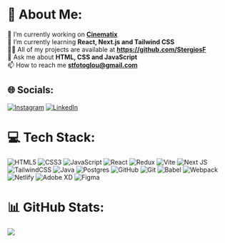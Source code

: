 # 💫 About Me:
🔭 I’m currently working on **[Cinematix](https://github.com/StergiosF/Cinematix)** <br/>
🌱 I’m currently learning **React, Next.js and Tailwind CSS** <br/>
👨‍💻 All of my projects are available at **https://github.com/StergiosF** <br/>
💬 Ask me about **HTML, CSS and JavaScript** <br/>
📫 How to reach me **stfotoglou@gmail.com** <br/>


## 🌐 Socials:
[![Instagram](https://img.shields.io/badge/Instagram-%23E4405F.svg?logo=Instagram&logoColor=white)](https://instagram.com/stergios.fotoglou) [![LinkedIn](https://img.shields.io/badge/LinkedIn-%230077B5.svg?logo=linkedin&logoColor=white)](https://www.linkedin.com/in/stergios-fotoglou-aa3ab1197/) 

# 💻 Tech Stack:
![HTML5](https://img.shields.io/badge/html5-%23E34F26.svg?style=for-the-badge&logo=html5&logoColor=white) ![CSS3](https://img.shields.io/badge/css3-%231572B6.svg?style=for-the-badge&logo=css3&logoColor=white) ![JavaScript](https://img.shields.io/badge/javascript-%23323330.svg?style=for-the-badge&logo=javascript&logoColor=%23F7DF1E) ![React](https://img.shields.io/badge/react-%2320232a.svg?style=for-the-badge&logo=react&logoColor=%2361DAFB) ![Redux](https://img.shields.io/badge/redux-%23593d88.svg?style=for-the-badge&logo=redux&logoColor=white) ![Vite](https://img.shields.io/badge/vite-%23646CFF.svg?style=for-the-badge&logo=vite&logoColor=white) ![Next JS](https://img.shields.io/badge/Next-black?style=for-the-badge&logo=next.js&logoColor=white) ![TailwindCSS](https://img.shields.io/badge/tailwindcss-%2338B2AC.svg?style=for-the-badge&logo=tailwind-css&logoColor=white) ![Java](https://img.shields.io/badge/java-%23ED8B00.svg?style=for-the-badge&logo=openjdk&logoColor=white) ![Postgres](https://img.shields.io/badge/postgres-%23316192.svg?style=for-the-badge&logo=postgresql&logoColor=white) ![GitHub](https://img.shields.io/badge/github-%23121011.svg?style=for-the-badge&logo=github&logoColor=white) ![Git](https://img.shields.io/badge/git-%23F05033.svg?style=for-the-badge&logo=git&logoColor=white) ![Babel](https://img.shields.io/badge/Babel-F9DC3e?style=for-the-badge&logo=babel&logoColor=black) ![Webpack](https://img.shields.io/badge/webpack-%238DD6F9.svg?style=for-the-badge&logo=webpack&logoColor=black) ![Netlify](https://img.shields.io/badge/netlify-%23000000.svg?style=for-the-badge&logo=netlify&logoColor=#00C7B7) ![Adobe XD](https://img.shields.io/badge/Adobe%20XD-470137?style=for-the-badge&logo=Adobe%20XD&logoColor=#FF61F6) ![Figma](https://img.shields.io/badge/figma-%23F24E1E.svg?style=for-the-badge&logo=figma&logoColor=white) 
# 📊 GitHub Stats:
![](https://github-readme-stats.vercel.app/api/top-langs/?username=StergiosF&theme=dark&hide_border=false&include_all_commits=false&count_private=false&layout=compact)
